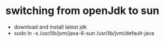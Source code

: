 # switching from openJdk to sun

* download and install latest jdk
* sudo ln -s /usr/lib/jvm/java-6-sun /usr/lib/jvm/default-java
